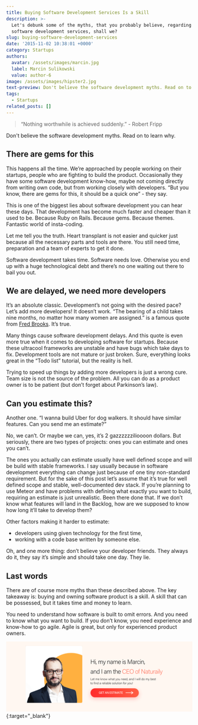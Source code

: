 ```yaml
---
title: Buying Software Development Services Is a Skill
description: >-
  Let's debunk some of the myths, that you probably believe, regarding buying
  software development services, shall we?
slug: buying-software-development-services
date: '2015-11-02 10:38:01 +0000'
category: Startups
authors:
  avatar: /assets/images/marcin.jpg
  label: Marcin Sulikowski
  value: author-6
image: /assets/images/hipster2.jpg
text-preview: Don't believe the software development myths. Read on to learn why.
tags:
  - Startups
related_posts: []
---
```


> “Nothing worthwhile is achieved suddenly.” - Robert Fripp

Don't believe the software development myths. Read on to learn why.

## There are gems for this ##
This happens all the time. We’re approached by people working on their startups, people who are fighting to build the product. Occasionally they have some software development know-how, maybe not coming directly from writing own code, but from working closely with developers. “But you know, there are gems for this, it should be a quick one” - they say.

This is one of the biggest lies about software development you can hear these days. That development has become much faster and cheaper than it used to be. Because Ruby on Rails. Because gems. Because themes. Fantastic world of insta-coding.

Let me tell you the truth. Heart transplant is not easier and quicker just because all the necessary parts and tools are there. You still need time, preparation and a team of experts to get it done.

Software development takes time. Software needs love. Otherwise you end up with a huge technological debt and there’s no one waiting out there to bail you out.

## We are delayed, we need more developers ##
It’s an absolute classic. Development’s not going with the desired pace? Let’s add more developers! It doesn’t work. “The bearing of a child takes nine months, no matter how many women are assigned.” is a famous quote from [Fred Brooks](https://en.wikiquote.org/wiki/Fred_Brooks). It’s true.

Many things cause software development delays. And this quote is  even more true when it comes to developing software for startups. Because these ultracool frameworks are unstable and have bugs which take days to fix. Development tools are not mature or just broken. Sure, everything looks great in the “Todo list” tutorial, but the reality is hell.

Trying to speed up things by adding more developers is just a wrong cure. Team size is not the source of the problem. All you can do as a product owner is to be patient (but don’t forget about Parkinson’s law).

## Can you estimate this? ##
Another one. “I wanna build Uber for dog walkers. It should have similar features. Can you send me an estimate?”

No, we can’t. Or maybe we can, yes, it’s 2 gazzzzzzilioooon dollars. But seriously, there are two types of projects: ones you can estimate and ones you can’t.

The ones you actually can estimate usually have well defined scope and will be build with stable frameworks. I say usually because in software development everything can change just because of one tiny non-standard requirement. But for the sake of this post let’s assume that it’s true for well defined scope and stable, well-documented dev stack. If you’re planning to use Meteor and have problems with defining what exactly you want to build, requiring an estimate is just unrealistic. Been there done that. If we don’t know what features will land in the Backlog, how are we supposed to know how long it’ll take to develop them?

Other factors making it harder to estimate:
* developers using given technology for the first time,
* working with a code base written by someone else.

Oh, and one more thing: don’t believe your developer friends. They always do it, they say it’s simple and should take one day. They lie.

## Last words ##
There are of course more myths than these described above. The key takeaway is: buying and owning software product is a skill. A skill that can be possessed, but it takes time and money to learn.

You need to understand how software is built to omit errors. And you need to know what you want to build. If you don’t know, you need experience and know-how to go agile. Agile is great, but only for experienced product owners.

[![Get an estimate](/assets/images/cta_estimation_1600.png)](https://naturaily.com/get-an-estimate){:target="_blank"}
